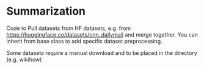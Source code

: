 # Summarization

Code to Pull datasets from HF datasets, e.g. from  https://huggingface.co/datasets/cnn_dailymail and merge together.
You can inherit from base class to add specific dataset preprocessing.

Some datasets require a manual download and to be placed in the directory (e.g. wikihow)
